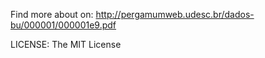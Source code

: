 Find more about on: http://pergamumweb.udesc.br/dados-bu/000001/000001e9.pdf

LICENSE: The MIT License